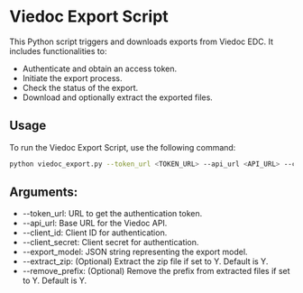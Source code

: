# Viedoc Export Script

This Python script triggers and downloads exports from Viedoc EDC. It includes functionalities to:
- Authenticate and obtain an access token.
- Initiate the export process.
- Check the status of the export.
- Download and optionally extract the exported files.

## Usage

To run the Viedoc Export Script, use the following command:

```sh
python viedoc_export.py --token_url <TOKEN_URL> --api_url <API_URL> --client_id <CLIENT_ID> --client_secret <CLIENT_SECRET> --export_model <EXPORT_MODEL> [--extract_zip Y/N] [--remove_prefix Y/N]
```

## Arguments:
- --token_url: URL to get the authentication token.
- --api_url: Base URL for the Viedoc API.
- --client_id: Client ID for authentication.
- --client_secret: Client secret for authentication.
- --export_model: JSON string representing the export model.
- --extract_zip: (Optional) Extract the zip file if set to Y. Default is Y.
- --remove_prefix: (Optional) Remove the prefix from extracted files if set to Y. Default is Y.